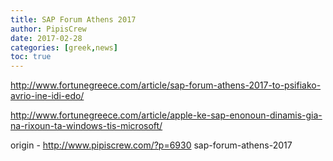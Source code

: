 ```yaml
---
title: SAP Forum Athens 2017
author: PipisCrew
date: 2017-02-28
categories: [greek,news]
toc: true
---
```


http://www.fortunegreece.com/article/sap-forum-athens-2017-to-psifiako-avrio-ine-idi-edo/

http://www.fortunegreece.com/article/apple-ke-sap-enonoun-dinamis-gia-na-rixoun-ta-windows-tis-microsoft/

origin - http://www.pipiscrew.com/?p=6930 sap-forum-athens-2017